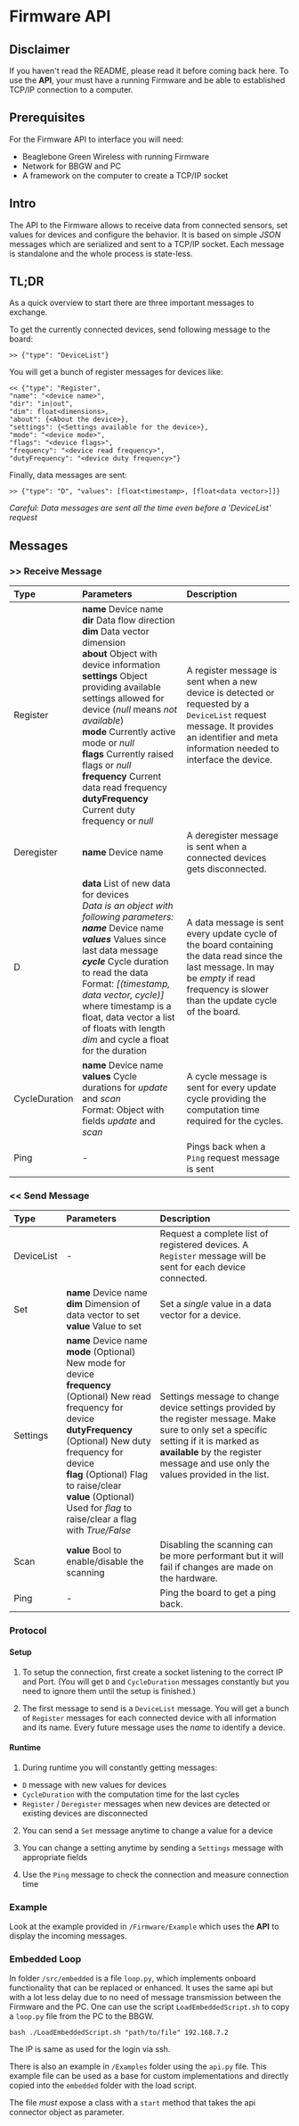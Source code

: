 # Firmware API

## Disclaimer

If you haven't read the README, please read it before coming back here. To use the **API**, your must have a running Firmware and be able to established TCP/IP connection to a computer.

## Prerequisites

For the Firmware API to interface you will need:
* Beaglebone Green Wireless with running Firmware
* Network for BBGW and PC
* A framework on the computer to create a TCP/IP socket

## Intro

The API to the Firmware allows to receive data from connected sensors, set values for devices and configure the behavior. It is based on simple *JSON* messages which are serialized and sent to a TCP/IP socket. Each message is standalone and the whole process is state-less.

## TL;DR

As a quick overview to start there are three important messages to exchange.

To get the currently connected devices, send following message to the board:
```
>> {"type": "DeviceList"}
```

You will get a bunch of register messages for devices like:
```
<< {"type": "Register",
"name": "<device name>",
"dir": "in|out",
"dim": float<dimensions>,
"about": {<About the device>},
"settings": {<Settings available for the device>},
"mode": "<device mode>",
"flags": "<device flags>",
"frequency": "<device read frequency>",
"dutyFrequency": "<device duty frequency>"}
```

Finally, data messages are sent:
```
>> {"type": "D", "values": [float<timestamp>, [float<data vector>]]}
```
*Careful: Data messages are sent all the time even before a 'DeviceList' request*

## Messages

### >> Receive Message

| Type | Parameters | Description  |        
|:-----|:-----------|:-------------|
| Register | **name** Device name<br>**dir** Data flow direction<br>**dim** Data vector dimension<br>**about** Object with device information<br>**settings** Object providing available settings allowed for device (*null* means *not available*)<br>**mode** Currently active mode or *null*<br>**flags** Currently raised flags or *null*<br>**frequency** Current data read frequency<br>**dutyFrequency** Current duty frequency or *null* | A register message is sent when a new device is detected or requested by a `DeviceList` request message. It provides an identifier and meta information needed to interface the device. |
| Deregister | **name** Device name | A deregister message is sent when a connected devices gets disconnected. |
| D |  **data** List of new data for devices<br>*Data is an object with following parameters:*<br>***name*** Device name<br>***values*** Values since last data message<br>***cycle*** Cycle duration to read the data<br>Format: *[(timestamp, data vector, cycle)]* where timestamp is a float, data vector a list of floats with length *dim* and cycle a float for the duration | A data message is sent every update cycle of the board containing the data read since the last message. In may be *empty* if read frequency is slower than the update cycle of the board. |
| CycleDuration |  **name** Device name<br>**values** Cycle durations for *update* and *scan*<br>Format: Object with fields *update* and *scan* | A cycle message is sent for every update cycle providing the computation time required for the cycles. |
| Ping | - | Pings back when a `Ping` request message is sent |

### << Send Message

| Type | Parameters | Description  |        
|:-----|:-----------|:-------------|
| DeviceList | - | Request a complete list of registered devices. A `Register` message will be sent for each device connected. |
| Set | **name** Device name<br>**dim** Dimension of data vector to set<br>**value** Value to set<br> | Set a *single* value in a data vector for a device. |
| Settings |  **name** Device name<br>**mode** (Optional) New mode for device<br>**frequency** (Optional) New read frequency for device<br>**dutyFrequency** (Optional) New duty frequency for device<br>**flag** (Optional) Flag to raise/clear<br>**value** (Optional) Used for *flag* to raise/clear a flag with *True/False* | Settings message to change device settings provided by the register message. Make sure to only set a specific setting if it is marked as **available** by the register message and use only the values provided in the list. |
| Scan | **value** Bool to enable/disable the scanning | Disabling the scanning can be more performant but it will fail if changes are made on the hardware. |
| Ping | - | Ping the board to get a ping back. |

### Protocol

#### Setup

1. To setup the connection, first create a socket listening to the correct IP and Port.
(You will get `D` and `CycleDuration` messages constantly but you need to ignore them until the setup is finished.)

2. The first message to send is a `DeviceList` message. You will get a bunch of `Register` messages for each connected device with all information and its name. Every future message uses the *name* to identify a device.

#### Runtime

1. During runtime you will constantly getting messages:
  * `D` message with new values for devices
  * `CycleDuration` with the computation time for the last cycles
  * `Register` / `Deregister` messages when new devices are detected or existing devices are disconnected


2. You can send a `Set` message anytime to change a value for a device

3. You can change a setting anytime by sending a `Settings` message with appropriate fields

4. Use the `Ping` message to check the connection and measure connection time

### Example

Look at the example provided in `/Firmware/Example` which uses the **API** to display the incoming messages.


### Embedded Loop

In folder `/src/embedded` is a file `loop.py`, which implements onboard functionality that can be replaced or enhanced. It uses the same api but with a lot less delay due to no need of message transmission between the Firmware and the PC. One can use the script `LoadEmbeddedScript.sh` to copy a `loop.py` file from the PC to the BBGW.

```
bash ./LoadEmbeddedScript.sh "path/to/file" 192.168.7.2
```

The IP is same as used for the login via ssh.

There is also an example in `/Examples` folder using the `api.py` file. This example file can be used as a base for custom implementations and directly copied into the `embedded` folder with the load script.

The file *must* expose a class with a `start` method that takes the api connector object as parameter.
